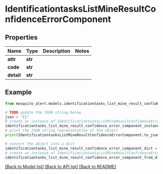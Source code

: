 # IdentificationtasksListMineResultConfidenceErrorComponent


## Properties

Name | Type | Description | Notes
------------ | ------------- | ------------- | -------------
**attr** | **str** |  | 
**code** | **str** |  | 
**detail** | **str** |  | 

## Example

```python
from mosquito_alert.models.identificationtasks_list_mine_result_confidence_error_component import IdentificationtasksListMineResultConfidenceErrorComponent

# TODO update the JSON string below
json = "{}"
# create an instance of IdentificationtasksListMineResultConfidenceErrorComponent from a JSON string
identificationtasks_list_mine_result_confidence_error_component_instance = IdentificationtasksListMineResultConfidenceErrorComponent.from_json(json)
# print the JSON string representation of the object
print(IdentificationtasksListMineResultConfidenceErrorComponent.to_json())

# convert the object into a dict
identificationtasks_list_mine_result_confidence_error_component_dict = identificationtasks_list_mine_result_confidence_error_component_instance.to_dict()
# create an instance of IdentificationtasksListMineResultConfidenceErrorComponent from a dict
identificationtasks_list_mine_result_confidence_error_component_from_dict = IdentificationtasksListMineResultConfidenceErrorComponent.from_dict(identificationtasks_list_mine_result_confidence_error_component_dict)
```
[[Back to Model list]](../README.md#documentation-for-models) [[Back to API list]](../README.md#documentation-for-api-endpoints) [[Back to README]](../README.md)


